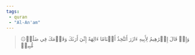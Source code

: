 ```yaml
---
tags: 
 - quran 
 - "Al-An'am"
---
```


> ۞وَإِذۡ قَالَ إِبۡرَٰهِيمُ لِأَبِيهِ ءَازَرَ أَتَتَّخِذُ أَصۡنَامًا ءَالِهَةً إِنِّيٓ أَرَىٰكَ وَقَوۡمَكَ فِي ضَلَٰلٖ مُّبِينٖ
